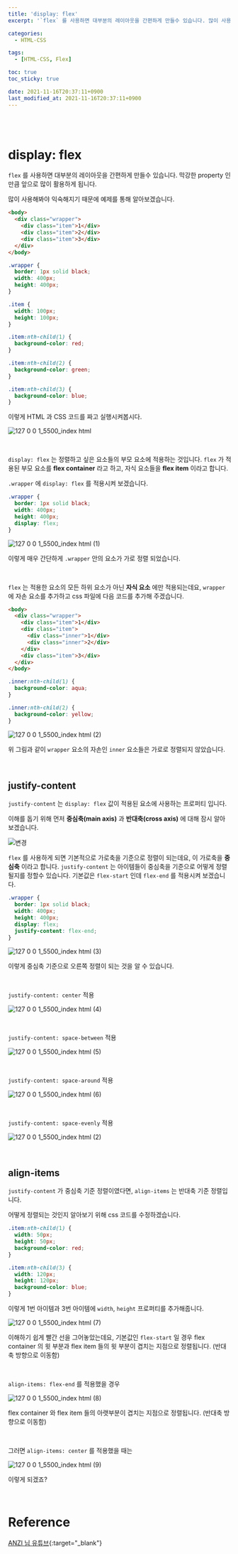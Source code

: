 ```yaml
---
title: 'display: flex'
excerpt: '`flex` 를 사용하면 대부분의 레이아웃을 간편하게 만들수 있습니다. 많이 사용하게 될 막강한 property 인 만큼 확실하게 알아봅시다!'

categories:
  - HTML-CSS

tags:
  - [HTML-CSS, Flex]

toc: true
toc_sticky: true

date: 2021-11-16T20:37:11+0900
last_modified_at: 2021-11-16T20:37:11+0900
---
```


<br>
<br>

# display: flex

`flex` 를 사용하면 대부분의 레이아웃을 간편하게 만들수 있습니다. 막강한 property 인 만큼 앞으로 많이 활용하게 됩니다.

많이 사용해봐야 익숙해지기 때문에 예제를 통해 알아보겠습니다.

```html
<body>
  <div class="wrapper">
    <div class="item">1</div>
    <div class="item">2</div>
    <div class="item">3</div>
  </div>
</body>
```

```css
.wrapper {
  border: 1px solid black;
  width: 400px;
  height: 400px;
}

.item {
  width: 100px;
  height: 100px;
}

.item:nth-child(1) {
  background-color: red;
}

.item:nth-child(2) {
  background-color: green;
}

.item:nth-child(3) {
  background-color: blue;
}
```

이렇게 HTML 과 CSS 코드를 짜고 실행시켜봅시다.

![127 0 0 1_5500_index html](https://user-images.githubusercontent.com/87692499/141979140-825c40ee-a29c-4308-a1bd-a9328a132cf7.png)

<br>

`display: flex` 는 정렬하고 싶은 요소들의 부모 요소에 적용하는 것입니다. `flex` 가 적용된 부모 요소를 **flex container** 라고 하고, 자식 요소들을 **flex item** 이라고 합니다.

`.wrapper` 에 `display: flex` 를 적용시켜 보겠습니다.

```css
.wrapper {
  border: 1px solid black;
  width: 400px;
  height: 400px;
  display: flex;
}
```

![127 0 0 1_5500_index html (1)](https://user-images.githubusercontent.com/87692499/141985293-a90751d8-e1b9-457e-a4f2-c4349e97bad7.png)

이렇게 매우 간단하게 `.wrapper` 안의 요소가 가로 정렬 되었습니다.

<br>

`flex` 는 적용한 요소의 모든 하위 요소가 아닌 **자식 요소** 에만 적용되는데요, `wrapper` 에 자손 요소를 추가하고 css 파일에 다음 코드를 추가해 주겠습니다.

```html
<body>
  <div class="wrapper">
    <div class="item">1</div>
    <div class="item">
      <div class="inner">1</div>
      <div class="inner">2</div>
    </div>
    <div class="item">3</div>
  </div>
</body>
```

```css
.inner:nth-child(1) {
  background-color: aqua;
}

.inner:nth-child(2) {
  background-color: yellow;
}
```

![127 0 0 1_5500_index html (2)](https://user-images.githubusercontent.com/87692499/141979842-d807907e-0512-4cd4-ae1c-122c0b484a1c.png)

위 그림과 같이 `wrapper` 요소의 자손인 `inner` 요소들은 가로로 정렬되지 않았습니다.

<br>

## justify-content

`justify-content` 는 `display: flex` 값이 적용된 요소에 사용하는 프로퍼티 입니다.

이해를 돕기 위해 먼저 **중심축(main axis)** 과 **반대축(cross axis)** 에 대해 잠시 알아 보겠습니다.

![변경](https://user-images.githubusercontent.com/87692499/141984437-ccd3543e-2c80-4aa2-87a0-65718c901aa9.png)

`flex` 를 사용하게 되면 기본적으로 가로축을 기준으로 정렬이 되는데요, 이 가로축을 **중심축** 이라고 합니다. `justify-content` 는 아이템들이 중심축을 기준으로 어떻게 정렬될지를 정할수 있습니다. 기본값은 `flex-start` 인데 `flex-end` 를 적용시켜 보겠습니다.

```css
.wrapper {
  border: 1px solid black;
  width: 400px;
  height: 400px;
  display: flex;
  justify-content: flex-end;
}
```

![127 0 0 1_5500_index html (3)](https://user-images.githubusercontent.com/87692499/141980372-ec672b0a-4767-40a0-9dc5-0a5938942fee.png)

이렇게 중심축 기준으로 오른쪽 정렬이 되는 것을 알 수 있습니다.

<br>

`justify-content: center` 적용

![127 0 0 1_5500_index html (4)](https://user-images.githubusercontent.com/87692499/141981170-5b75fdf3-edc2-4fa4-902c-19ef1879a3fe.png)

<br>

`justify-content: space-between` 적용

![127 0 0 1_5500_index html (5)](https://user-images.githubusercontent.com/87692499/141981213-fccb993d-1bd1-4f22-8a47-280fb952dc4e.png)

<br>

`justify-content: space-around` 적용

![127 0 0 1_5500_index html (6)](https://user-images.githubusercontent.com/87692499/141981321-fe650644-e3e1-4e87-8ab7-449585ed1bec.png)

<br>

`justify-content: space-evenly` 적용

![127 0 0 1_5500_index html (2)](https://user-images.githubusercontent.com/87692499/141998823-13dd2758-fc8c-4e92-8b33-8d47fd71bd87.png)

<br>

## align-items

`justify-content` 가 중심축 기준 정렬이였다면, `align-items` 는 반대축 기준 정렬입니다.

어떻게 정렬되는 것인지 알아보기 위해 css 코드를 수정하겠습니다.

```css
.item:nth-child(1) {
  width: 50px;
  height: 50px;
  background-color: red;
}

.item:nth-child(3) {
  width: 120px;
  height: 120px;
  background-color: blue;
}
```

이렇게 1번 아이템과 3번 아이템에 `width`, `height` 프로퍼티를 추가해줍니다.

![127 0 0 1_5500_index html (7)](https://user-images.githubusercontent.com/87692499/141982581-a449aa37-794a-4ba1-8bf1-b66dac7e7fcb.png)

이해하기 쉽게 빨간 선을 그어놓았는데요, 기본값인 `flex-start` 일 경우 flex container 의 윗 부분과 flex item 들의 윗 부분이 겹치는 지점으로 정렬됩니다. (반대축 방향으로 이동함)

<br>

`align-items: flex-end` 를 적용했을 경우

![127 0 0 1_5500_index html (8)](https://user-images.githubusercontent.com/87692499/141983440-8c095c69-55ee-4008-b8ae-c6280868eadf.png)

flex container 와 flex item 들의 아랫부분이 겹치는 지점으로 정렬됩니다. (반대축 방향으로 이동함)

<br>

그러면 `align-items: center` 를 적용했을 때는

![127 0 0 1_5500_index html (9)](https://user-images.githubusercontent.com/87692499/141983963-1117f53b-c2f4-4882-9a69-517769152ddc.png)

이렇게 되겠죠?

<br>

# Reference

[ANZI 님 유튜브](https://www.youtube.com/watch?v=2BHyrE-nR3Q){:target="\_blank"}
